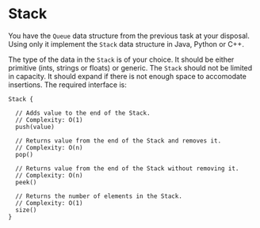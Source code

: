 # Stack

You have the `Queue` data structure from the previous task at your disposal.
Using only it implement the `Stack` data structure in Java, Python or C++.

The type of the data in the `Stack` is of your choice.
It should be either primitive (ints, strings or floats) or generic.
The `Stack` should not be limited in capacity.
It should expand if there is not enough space to accomodate insertions.
The required interface is:

```
Stack {

  // Adds value to the end of the Stack.
  // Complexity: O(1)
  push(value)

  // Returns value from the end of the Stack and removes it.
  // Complexity: O(n)
  pop()

  // Returns value from the end of the Stack without removing it.
  // Complexity: O(n)
  peek()

  // Returns the number of elements in the Stack.
  // Complexity: O(1)
  size()
}
```
